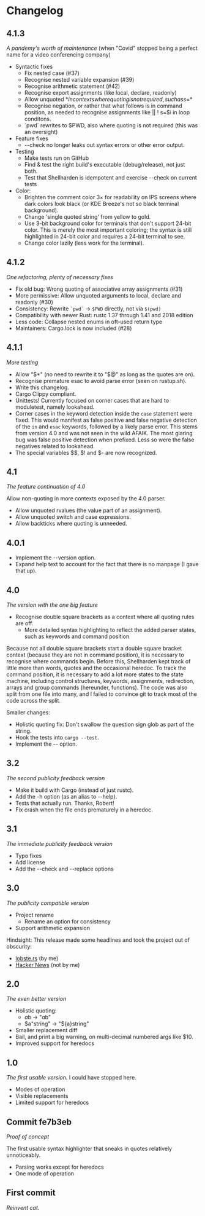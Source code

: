 # Changelog

## 4.1.3

*A pandemy's worth of maintenance*
(when "Covid" stopped being a perfect name for a video conferencing company)

* Syntactic fixes
  * Fix nested case (#37)
  * Recognise nested variable expansion (#39)
  * Recognise arithmetic statement (#42)
  * Recognise export assignments (like local, declare, readonly)
  * Allow unquoted $* in contexts where quoting is not required, such as s=$*
  * Recognise negation, or rather that what follows is in command position,
    as needed to recognise assignments like || ! s=$i in loop conditons.
  * \`pwd\` rewrites to $PWD, also where quoting is not required
    (this was an oversight)
* Feature fixes
  * --check no longer leaks out syntax errors or other error output.
* Testing
  * Make tests run on GitHub
  * Find & test the right build's executable (debug/release), not just both.
  * Test that Shellharden is idempotent and exercise --check on current tests
* Color:
  * Brighten the comment color 3× for readability on IPS screens where dark
    colors look black (or KDE Breeze's not so black terminal background).
  * Change 'single quoted string' from yellow to gold.
  * Use 3-bit background color for terminals that don't support 24-bit color.
    This is merely the most important coloring; the syntax is still
    highlighted in 24-bit color and requires a 24-bit terminal to see.
  * Change color lazily (less work for the terminal).

## 4.1.2

*One refactoring, plenty of necessary fixes*

* Fix old bug: Wrong quoting of associative array assignments (#31)
* More permissive: Allow unquoted arguments to local, declare and readonly (#30)
* Consistency: Rewrite `` `pwd` `` → `$PWD` directly, not via `$(pwd)`
* Compatibility with newer Rust: rustc 1.37 through 1.41 and 2018 edition
* Less code: Collapse nested enums in oft-used return type
* Maintainers: Cargo.lock is now included (#28)

## 4.1.1

*More testing*

* Allow "$*" (no need to rewrite it to "$@" as long as the quotes are on).
* Recognise premature esac to avoid parse error (seen on rustup.sh).
* Write this changelog.
* Cargo Clippy compliant.
* Unittests! Currently focused on corner cases that are hard to moduletest,
  namely lookahead.
* Corner cases in the keyword detection inside the `case` statement were fixed.
  This would manifest as false positive and false negative detection of the `in`
  and `esac` keywords, followed by a likely parse error.
  This stems from version 4.0 and was not seen in the wild AFAIK.
  The most glaring bug was false positive detection when prefixed.
  Less so were the false negatives related to lookahead.
* The special variables $$, $! and $- are now recognized.

## 4.1

*The feature continuation of 4.0*

Allow non-quoting in more contexts exposed by the 4.0 parser.

* Allow unquoted rvalues (the value part of an assignment).
* Allow unquoted switch and case expressions.
* Allow backticks where quoting is unneeded.

## 4.0.1

* Implement the --version option.
* Expand help text to account for the fact that there is no manpage (I gave that up).

## 4.0

*The version with the one big feature*

* Recognise double square brackets as a context where all quoting rules are off.
    * More detailed syntax highlighting to reflect the added parser states, such as keywords and command position

Because not all double square brackets start a double square bracket context
(because they are not in command position),
it is necessary to recognise where commands begin.
Before this, Shellharden kept track of little more than words, quotes and the occasional heredoc.
To track the command position, it is necessary to add a lot more states to the state machine, including control structures, keywords, assignments, redirection, arrays and group commands (hereunder, functions).
The code was also split from one file into many, and I failed to convince git to track most of the code across the split.

Smaller changes:

* Holistic quoting fix: Don't swallow the question sign glob as part of the string.
* Hook the tests into `cargo --test`.
* Implement the -- option.

## 3.2

*The second publicity feedback version*

* Make it build with Cargo (instead of just rustc).
* Add the -h option (as an alias to --help).
* Tests that actually run. Thanks, Robert!
* Fix crash when the file ends prematurely in a heredoc.

## 3.1

*The immediate publicity feedback version*

* Typo fixes
* Add license
* Add the --check and --replace options

## 3.0

*The publicity compatible version*

* Project rename
    * Rename an option for consistency
* Support arithmetic expansion

Hindsight: This release made some headlines and took the project out of obscurity:

* [lobste.rs](https://lobste.rs/s/4jegyk/how_do_things_safely_bash) (by me)
* [Hacker News](https://news.ycombinator.com/item?id=17057596) (not by me)

## 2.0

*The even better version*

* Holistic quoting:
    * $a$b → "$a$b"
    * $a"string" → "${a}string"
* Smaller replacement diff
* Bail, and print a big warning, on multi-decimal numbered args like $10.
* Improved support for heredocs

## 1.0

*The first usable version.* I could have stopped here.

* Modes of operation
* Visible replacements
* Limited support for heredocs

## Commit fe7b3eb

*Proof of concept*

The first usable syntax highlighter that
sneaks in quotes relatively unnoticeably.

* Parsing works except for heredocs
* One mode of operation

## First commit

*Reinvent cat.*
